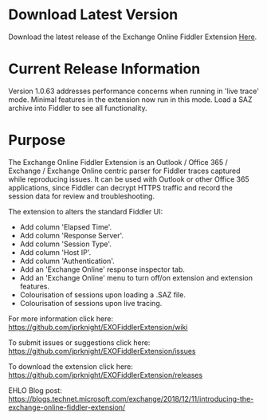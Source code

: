 # Download Latest Version
Download the latest release of the Exchange Online Fiddler Extension <a href="https://github.com/jprknight/exofiddlerextension/releases/latest" target="_blank">Here</a>.

# Current Release Information
Version 1.0.63 addresses performance concerns when running in 'live trace' mode. Minimal features in the extension now run in this mode. Load a SAZ archive into Fiddler to see all functionality.

# Purpose
The Exchange Online Fiddler Extension is an Outlook / Office 365 / Exchange / Exchange Online centric parser for Fiddler traces captured while reproducing issues. It can be used with Outlook or other Office 365 applications, since Fiddler can decrypt HTTPS traffic and record the session data for review and troubleshooting.

The extension to alters the standard Fiddler UI:

* Add column 'Elapsed Time'.
* Add column 'Response Server'.
* Add column 'Session Type'.
* Add column 'Host IP'.
* Add column 'Authentication'.
* Add an 'Exchange Online' response inspector tab.
* Add an 'Exchange Online' menu to turn off/on extension and extension features.
* Colourisation of sessions upon loading a .SAZ file.
* Colourisation of sessions upon live tracing.

For more information click here: <a href="https://github.com/jprknight/EXOFiddlerExtension/wiki" target="_blank">https://github.com/jprknight/EXOFiddlerExtension/wiki</a>

To submit issues or suggestions click here: <a href="https://github.com/jprknight/EXOFiddlerExtension/issues" target="_blank">https://github.com/jprknight/EXOFiddlerExtension/issues</a>

To download the extension click here: <a href="https://github.com/jprknight/EXOFiddlerExtension/releases" target="_blank">https://github.com/jprknight/EXOFiddlerExtension/releases</a>

EHLO Blog post: <a href="https://blogs.technet.microsoft.com/exchange/2018/12/11/introducing-the-exchange-online-fiddler-extension/" target="_blank">https://blogs.technet.microsoft.com/exchange/2018/12/11/introducing-the-exchange-online-fiddler-extension/</a>
